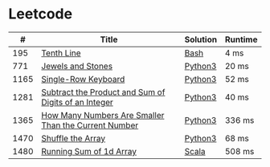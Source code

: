 # Leetcode

| # | Title | Solution | Runtime |
|---| ----- | -------- | ------- |
|195|[ Tenth Line](https://leetcode.com/problems/tenth-line/)|[Bash](./solutions/195.%20Tenth%20Line.bash)|4 ms|
|771|[ Jewels and Stones](https://leetcode.com/problems/jewels-and-stones/)|[Python3](./solutions/771.%20Jewels%20and%20Stones.py)|20 ms|
|1165|[ Single-Row Keyboard](https://leetcode.com/problems/single-row-keyboard/)|[Python3](./solutions/1165.%20Single-Row%20Keyboard.py)|52 ms|
|1281|[ Subtract the Product and Sum of Digits of an Integer](https://leetcode.com/problems/subtract-the-product-and-sum-of-digits-of-an-integer/)|[Python3](./solutions/1281.%20Subtract%20the%20Product%20and%20Sum%20of%20Digits%20of%20an%20Integer.py)|40 ms|
|1365|[ How Many Numbers Are Smaller Than the Current Number](https://leetcode.com/problems/how-many-numbers-are-smaller-than-the-current-number/)|[Python3](./solutions/1365.%20How%20Many%20Numbers%20Are%20Smaller%20Than%20the%20Current%20Number.py)|336 ms|
|1470|[ Shuffle the Array](https://leetcode.com/problems/shuffle-the-array/)|[Python3](./solutions/1470.%20Shuffle%20the%20Array.py)|68 ms|
|1480|[ Running Sum of 1d Array](https://leetcode.com/problems/running-sum-of-1d-array/)|[Scala](./solutions/1480.%20Running%20Sum%20of%201d%20Array.scala)|508 ms|
